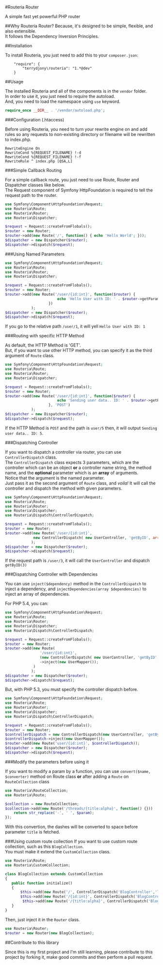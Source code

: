 #Routeria Router

A simple fast yet powerful PHP router

##Why Routeria Router?
Because, it's designed to be simple, flexible, and also extensible.  
It follows the Dependency Inversion Principles.

##Installation

To install Routeria, you just need to add this to your `composer.json`:

```
	"require": {
		"terrydjony\routeria": "1.*@dev"
	}
```

##Usage

The installed Routeria and all of the components is in the `vendor` folder.  
In order to use it, you just need to require the autoload.  
And, you need to load the namespace using `use` keyword.  

```php
require_once __DIR__ . '/vendor/autoload.php';
```


###Configuration (.htaccess)

Before using Routeria, you need to turn your rewrite engine on and add rules so any requests to non-existing directory or filename will be rewritten to index.php.
```
RewriteEngine On
RewriteCond %{REQUEST_FILENAME} !-d
RewriteCond %{REQUEST_FILENAME} !-f
RewriteRule ^ index.php [QSA,L]
```

###Simple Callback Routing

For a simple callback route, you just need to use Route, Router and Dispatcher classes like below.  
The Request component of Symfony HttpFoundation is required to tell the request path to the router.
```php
use Symfony\Component\HttpFoundation\Request;
use Routeria\Route;
use Routeria\Router;
use Routeria\Dispatcher;

$request = Request::createFromFlobals();
$router = new Router;
$router->add(new Route('/', function() { echo 'Hello World'; }));
$dispatcher = new Dispatcher($router);
$dispatcher->dispatch($request);
```

###Using Named Parameters

```php
use Symfony\Component\HttpFoundation\Request;
use Routeria\Route;
use Routeria\Router;
use Routeria\Dispatcher;

$request = Request::createFromFlobals();
$router = new Router;
$router->add(new Route('/user/{id:int}', function($router) {
                        echo 'Hello User with ID: ' . $router->getParam('id'); 
                    })
            );
$dispatcher = new Dispatcher($router);
$dispatcher->dispatch($request);
```

If you go to the relative path `/user/1`, it will yell `Hello User with ID: 1`

###Routing with specific HTTP Method

As default, the HTTP Method is 'GET'.  
But, if you want to use other HTTP method, you can specify it as the third argument of `Route` class.
```php
use Symfony\Component\HttpFoundation\Request;
use Routeria\Route;
use Routeria\Router;
use Routeria\Dispatcher;

$request = Request::createFromFlobals();
$router = new Router;
$router->add(new Route('/user/{id:int}', function($router) {
                        echo 'Sending user data.. ID: ' . $router->getParam('id'); 
                    }, 'POST')
            );
$dispatcher = new Dispatcher($router);
$dispatcher->dispatch($request);
```

If the HTTP Method is `POST` and the path is `user/5` then, it will output `Sending user data.. ID: 5`.

###Dispatching Controller

If you want to dispatch a controller via router, you can use `ControllerDispatch` class.  
The `ControllerDispatch` class expects 3 parameters, which are the controller which can be an object **or** a controller name string, the method name, and the **optional** parameter which is an **array** of arguments.  
Notice that the argument is the named parameter.  
Just pass it as the second argument of `Route` class, and _voila!_ It will call the controller and dispatch the method with given parameters.

```php
use Symfony\Component\HttpFoundation\Request;
use Routeria\Route;
use Routeria\Router;
use Routeria\Dispatcher;
use Routeria\Dispatch\ControllerDispatch;

$request = Request::createFromFlobals();
$router = new Router;
$router->add(new Route('/user/{id:int}',
             new ControllerDispatch( new UserController, 'getByID', array('id'))
            );
$dispatcher = new Dispatcher($router);
$dispatcher->dispatch($request);
```

If the request path is `/user/3`, it will call the `UserController` and dispatch `getByID(3)`

###Dispatching Controller with Dependencies

You can use `inject($dependency)` method in the `ControllerDispatch` to inject a dependency, and `injectDependencies(array $dependencies)` to inject an array of dependencies.

For PHP 5.4, you can:
```php
use Symfony\Component\HttpFoundation\Request;
use Routeria\Route;
use Routeria\Router;
use Routeria\Dispatcher;
use Routeria\Dispatch\ControllerDispatch;

$request = Request::createFromFlobals();
$router = new Router;
$router->add(new Route(
                '/user/{id:int}',
                (new ControllerDispatch( new UserController, 'getByID', array('id')))
                ->inject(new UserMapper());
             )
            );
$dispatcher = new Dispatcher($router);
$dispatcher->dispatch($request);
```

But, with PHP 5.3, you must specify the controller dispatch before.
```php
use Symfony\Component\HttpFoundation\Request;
use Routeria\Route;
use Routeria\Router;
use Routeria\Dispatcher;
use Routeria\Dispatch\ControllerDispatch;

$request = Request::createFromFlobals();
$router = new Router;
$controllerDispatch = new ControllerDispatch(new UserController, 'getByID', array('id'));
$controllerDispatch->inject(new UserMapper());
$router->add(new Route('user/{id:int}', $controllerDispatch));
$dispatcher = new Dispatcher($router);
$dispatcher->dispatch($request);
```

###Modify the parameters before using it

If you want to modify a param by a function, you can use `convert($name, $converter)` method on Route class **or** after adding a `Route` on `RouteCollection` class

```php
use Routeria\RouteCollection;
use Routeria\Route;

$collection = new RouteCollection;
$collection->add(new Route('/threads/{title:alpha}', function() {}))					           ->convert('title',function($param) {
	return str_replace('-', ' ', $param);
});
```

With this convertion, the dashes will be converted to space before parameter `title` is fetched.

###Using custom route collection
If you want to use custom route collection, such as this `BlogCollection`.  
You must make it extend the `CustomCollection` class.
```php
use Routeria\Route;
use Routeria\CustomCollection;

class BlogCollection extends CustomCollection
{
   public function initialize()
   {
       $this->add(new Route('/', ControllerDispatch('BlogController','listAll');
       $this->add(new Route('/{id:int}', ControllerDispatch('BlogController','listByID', 'id');
        $this->add(new Route('/{title:alpha}', ControllerDispatch('BlogController','listByTitle', 'title');
   }
}
```

Then, just inject it in the `Router` class.
```php
use Routeria\Router;
$router = new Router(new BlogCollection);
```

##Contribute to this library

Since this is my first project and I'm still learning, please contribute to this project by forking it, make good commits and then perform a pull request.